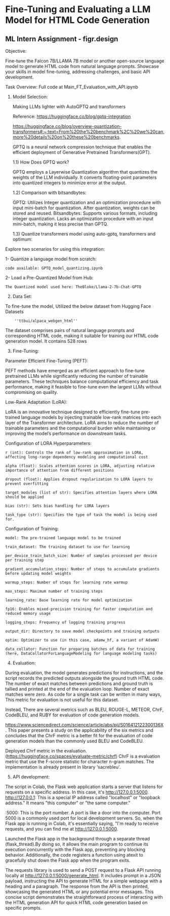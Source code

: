 
# Fine-Tuning and Evaluating a LLM Model for HTML Code Generation
## ML Intern Assignment - figr.design

Objective:

Fine-tune the Falcon 7B/LLAMA 7B model or another open-source language model to generate HTML code from natural language prompts. Showcase your skills in model fine-tuning, addressing challenges, and basic API development.

Task Overview: Full code at Main_FT_Evaluation_with_API.ipynb

1. Model Selection:

   Making LLMs lighter with AutoGPTQ and transformers

   Reference: https://huggingface.co/blog/gptq-integration

   https://huggingface.co/blog/overview-quantization-transformers#:~:text=From%20the%20benchmark%2C%20we%20can,more%20details%20on%20these%20benchmarks.

    GPTQ is a neural network compression technique that enables the efficient deployment of Generative Pretrained Transformers(GPT).

    1.1) How Does GPTQ work?

    GPTQ employs a Layerwise Quantization algorithm that quantizes the weights of the LLM individually. It converts floating-point parameters into quantized integers to minimize error at the output.

    1.2) Comparison with bitsandbytes:

    GPTQ:
    Utilizes Integer quantization and an optimization procedure with input mini-batch for quantization.
    After quantization, weights can be stored and reused.
    Bitsandbytes:
    Supports various formats, including integer quantization.
    Lacks an optimization procedure with an input mini-batch, making it less precise than GPTQ.


    1.3) Quantize transformers model using auto-gptq, transformers and optimum:

Explore two scenarios for using this integration:

1- Quantize a language model from scratch:

    code available: GPTQ_model_quantizing.ipynb

2- Load a Pre-Quantized Model from Hub:


    The Quantized model used here: TheBloke/Llama-2-7b-Chat-GPTQ

2.  Data Set:

To fine-tune the model, Utilized the below dataset from Hugging Face Datasets
        
        ''ttbui/alpaca_webgen_html''

The dataset comprises pairs of natural language prompts and corresponding HTML code, making it suitable for training our HTML code generation model. It contains 528 rows

3.  Fine-Tuning:

Parameter Efficient Fine-Tuning (PEFT):

PEFT methods have emerged as an efficient approach to fine-tune pretrained LLMs while significantly reducing the number of trainable parameters. These techniques balance computational efficiency and task performance, making it feasible to fine-tune even the largest LLMs without compromising on quality.

Low-Rank Adaptation (LoRA):

LoRA is an innovative technique designed to efficiently fine-tune pre-trained language models by injecting trainable low-rank matrices into each layer of the Transformer architecture. LoRA aims to reduce the number of trainable parameters and the computational burden while maintaining or improving the model’s performance on downstream tasks.

Configuration of LORA Hyperparameters:

    r (int): Controls the rank of low-rank approximation in LORA, affecting long-range dependency modeling and computational cost

    alpha (float): Scales attention scores in LORA, adjusting relative importance of attention from different positions

    dropout (float): Applies dropout regularization to LORA layers to prevent overfitting

    target_modules (list of str): Specifies attention layers where LORA should be applied

    bias (str): Sets bias handling for LORA layers

    task_type (str): Specifies the type of task the model is being used for.

Configuration of Training:

    model: The pre-trained language model to be trained

    train_dataset: The training dataset to use for learning

    per_device_train_batch_size: Number of samples processed per device per training step

    gradient_accumulation_steps: Number of steps to accumulate gradients before updating model weights

    warmup_steps: Number of steps for learning rate warmup

    max_steps: Maximum number of training steps

    learning_rate: Base learning rate for model optimization

    fp16: Enables mixed-precision training for faster computation and reduced memory usage

    logging_steps: Frequency of logging training progress

    output_dir: Directory to save model checkpoints and training outputs

    optim: Optimizer to use (in this case, adamw_hf, a variant of AdamW)

    data_collator: Function for preparing batches of data for training (here, DataCollatorForLanguageModeling for language modeling tasks)

4. Evaluation:


During evaluation, the model generates predictions for instructions, and the script records the predicted outputs alongside the ground truth HTML code. The number of exact matches between predictions and ground truth is tallied and printed at the end of the evaluation loop. Number of exact matches were zero. As code for a single task can be written in many ways, This metric for evaluation is not useful for this dataset. 

Instead, There are several metrics such as BLEU, ROUGE-L, METEOR, ChrF, CodeBLEU, and RUBY for evaluation of code generation models.

https://www.sciencedirect.com/science/article/abs/pii/S016412122300136X. This paper presents a study on the applicability of the six metrics and concludes that the ChrF metric is a better fit for the evaluation of code generation models than the commonly used BLEU and CodeBLEU.

Deployed Chrf metric in the evaluation. (https://huggingface.co/spaces/evaluate-metric/chrf) ChrF is a evaluation metric that use the F-score statistic for character n-gram matches. The implementation is already present in library 'sacrebleu'.

5. API development:

The script in Colab, the Flask web application starts a server that listens for requests on a specific address. In this case, it's http://127.0.0.1:5000.
http://127.0.0.1: This is a special IP address called "localhost" or "loopback address." It means "this computer" or "the same computer."

:5000: This is the port number. A port is like a door into the computer. Port 5000 is a commonly used port for local development servers.
So, when the Flask app is running in Colab, it's essentially saying, "I'm ready to receive requests, and you can find me at http://127.0.0.1:5000.

Launched the Flask app in the background through a separate thread (flask_thread).By doing so, it allows the main program to continue its execution concurrently with the Flask app, preventing any blocking behavior. Additionally, the code registers a function using atexit to gracefully shut down the Flask app when the program exits.

The requests library is used to send a POST request to a Flask API running locally at http://127.0.0.1:5000/generate_html. It includes prompt in a JSON payload, instructing the API to generate HTML for a simple webpage with a heading and a paragraph. The response from the API is then printed, showcasing the generated HTML or any potential error messages. This concise script demonstrates the straightforward process of interacting with the HTML generation API for quick HTML code generation based on specific prompts.







    







